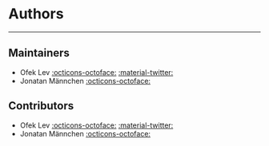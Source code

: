 # Authors

-----

## Maintainers

- Ofek Lev [:octicons-octoface:](https://github.com/ofek) [:material-twitter:](https://twitter.com/Ofekmeister)
- Jonatan Männchen [:octicons-octoface:](https://github.com/maennchen)

## Contributors

- Ofek Lev [:octicons-octoface:](https://github.com/ofek) [:material-twitter:](https://twitter.com/Ofekmeister)
- Jonatan Männchen [:octicons-octoface:](https://github.com/maennchen)

